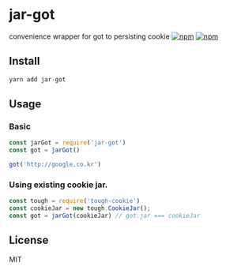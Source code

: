 # jar-got
convenience wrapper for got to persisting cookie
[![npm](https://img.shields.io/npm/v/jar-got.svg?style=flat-square)](https://www.npmjs.com/package/jar-got)
[![npm](https://img.shields.io/npm/dt/jar-got.svg?style=flat-square)](https://www.npmjs.com/package/jar-got)

## Install
```js
yarn add jar-got
```

## Usage
### Basic
```js
const jarGot = require('jar-got')
const got = jarGot()

got('http://google.co.kr')
```

### Using existing cookie jar.
```js
const tough = require('tough-cookie')
const cookieJar = new tough.CookieJar();
const got = jarGot(cookieJar) // got.jar === cookieJar
```

## License
MIT
